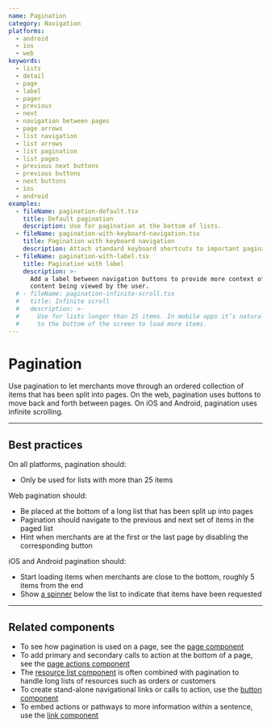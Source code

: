 ```yaml
---
name: Pagination
category: Navigation
platforms:
  - android
  - ios
  - web
keywords:
  - lists
  - detail
  - page
  - label
  - pager
  - previous
  - next
  - navigation between pages
  - page arrows
  - list navigation
  - list arrows
  - list pagination
  - list pages
  - previous next buttons
  - previous buttons
  - next buttons
  - ios
  - android
examples:
  - fileName: pagination-default.tsx
    title: Default pagination
    description: Use for pagination at the bottom of lists.
  - fileName: pagination-with-keyboard-navigation.tsx
    title: Pagination with keyboard navigation
    description: Attach standard keyboard shortcuts to important pagination controls.
  - fileName: pagination-with-label.tsx
    title: Pagination with label
    description: >-
      Add a label between navigation buttons to provide more context of the
      content being viewed by the user.
  # - fileName: pagination-infinite-scroll.tsx
  #   title: Infinite scroll
  #   description: >-
  #     Use for lists longer than 25 items. In mobile apps it’s natural to scroll
  #     to the bottom of the screen to load more items.
---
```


# Pagination

Use pagination to let merchants move through an ordered collection of items that has been split into pages. On the web, pagination uses buttons to move back and forth between pages. On iOS and Android, pagination uses infinite scrolling.

---

## Best practices

On all platforms, pagination should:

- Only be used for lists with more than 25 items

Web pagination should:

- Be placed at the bottom of a long list that has been split up into pages
- Pagination should navigate to the previous and next set of items in the paged list
- Hint when merchants are at the first or the last page by disabling the corresponding button

iOS and Android pagination should:

- Start loading items when merchants are close to the bottom, roughly 5 items from the end
- Show [a spinner](https://polaris.shopify.com/components/feedback-indicators/spinner) below the list to indicate that items have been requested

---

## Related components

- To see how pagination is used on a page, see the [page component](https://polaris.shopify.com/components/structure/page)
- To add primary and secondary calls to action at the bottom of a page, see the [page actions component](https://polaris.shopify.com/components/structure/page-actions)
- The [resource list component](https://polaris.shopify.com/components/lists-and-tables/resource-list) is often combined with pagination to handle long lists of resources such as orders or customers
- To create stand-alone navigational links or calls to action, use the [button component](https://polaris.shopify.com/components/actions/button)
- To embed actions or pathways to more information within a sentence, use the [link component](https://polaris.shopify.com/components/navigation/link)

